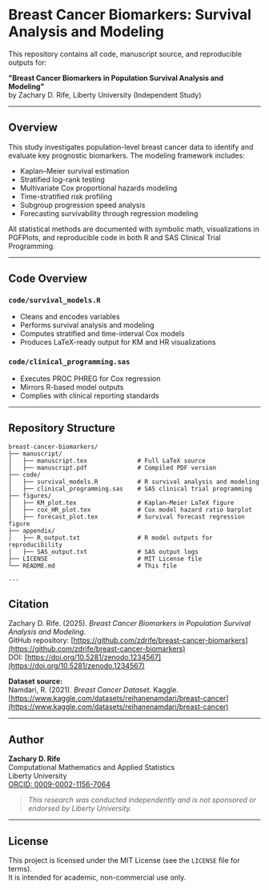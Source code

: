# Breast Cancer Biomarkers: Survival Analysis and Modeling

This repository contains all code, manuscript source, and reproducible outputs for:

**"Breast Cancer Biomarkers in Population Survival Analysis and Modeling"**  
by Zachary D. Rife, Liberty University (Independent Study)

---

## Overview

This study investigates population-level breast cancer data to identify and evaluate key prognostic biomarkers. The modeling framework includes:

- Kaplan–Meier survival estimation
- Stratified log-rank testing
- Multivariate Cox proportional hazards modeling
- Time-stratified risk profiling
- Subgroup progression speed analysis
- Forecasting survivability through regression modeling

All statistical methods are documented with symbolic math, visualizations in PGFPlots, and reproducible code in both R and SAS Clinical Trial Programming.

---

## Code Overview

### `code/survival_models.R`
- Cleans and encodes variables
- Performs survival analysis and modeling
- Computes stratified and time-interval Cox models
- Produces LaTeX-ready output for KM and HR visualizations

### `code/clinical_programming.sas`
- Executes PROC PHREG for Cox regression
- Mirrors R-based model outputs
- Complies with clinical reporting standards

---

## Repository Structure

    breast-cancer-biomarkers/
    ├── manuscript/
    │   ├── manuscript.tex              # Full LaTeX source
    │   ├── manuscript.pdf              # Compiled PDF version
    ├── code/
    │   ├── survival_models.R           # R survival analysis and modeling
    │   ├── clinical_programming.sas    # SAS clinical trial programming
    ├── figures/
    │   ├── KM_plot.tex                 # Kaplan–Meier LaTeX figure
    │   ├── cox_HR_plot.tex             # Cox model hazard ratio barplot
    │   ├── forecast_plot.tex           # Survival forecast regression figure
    ├── appendix/
    │   ├── R_output.txt                # R model outputs for reproducibility
    │   ├── SAS_output.txt              # SAS output logs
    ├── LICENSE                         # MIT License file
    └── README.md                       # This file

    ---

## Citation

Zachary D. Rife. (2025). *Breast Cancer Biomarkers in Population Survival Analysis and Modeling*.  
GitHub repository: [https://github.com/zdrife/breast-cancer-biomarkers](https://github.com/zdrife/breast-cancer-biomarkers)  
DOI: [https://doi.org/10.5281/zenodo.1234567](https://doi.org/10.5281/zenodo.1234567)

**Dataset source:**  
Namdari, R. (2021). *Breast Cancer Dataset*. Kaggle.  
[https://www.kaggle.com/datasets/reihanenamdari/breast-cancer](https://www.kaggle.com/datasets/reihanenamdari/breast-cancer)

---

## Author

**Zachary D. Rife**  
Computational Mathematics and Applied Statistics  
Liberty University  
[ORCID: 0009-0002-1156-7064](https://orcid.org/0009-0002-1156-7064)

> *This research was conducted independently and is not sponsored or endorsed by Liberty University.*

---

## License

This project is licensed under the MIT License (see the `LICENSE` file for terms).  
It is intended for academic, non-commercial use only.
